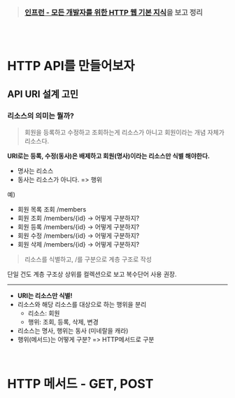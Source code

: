 > ###  [인프런 - 모든 개발자를 위한 HTTP 웹 기본 지식](https://www.inflearn.com/course/http-%EC%9B%B9-%EB%84%A4%ED%8A%B8%EC%9B%8C%ED%81%AC/dashboard)을 보고 정리

<br>
<br>

# **HTTP API를 만들어보자**

## API URI 설계 고민

### 리소스의 의미는 뭘까?
> 회원을 등록하고 수정하고 조회하는게 리소스가 아니고 회원이라는 개념 자체가 리소스다.

**URI로는 등록, 수정(동사)은 배제하고 회원(명사)이라는 리소스만 식별 해야한다.**
- 명사는 리소스 
- 동사는 리소스가 아니다. => 행위

예)
- 회원 목록 조회 /members
- 회원 조회 /members/{id} -> 어떻게 구분하지?
- 회원 등록 /members/{id} -> 어떻게 구분하지?
- 회원 수정 /members/{id} -> 어떻게 구분하지?
- 회원 삭제 /members/{id} -> 어떻게 구분하지?
> 리소스를 식별하고, /를 구분으로 계층 구조로 작성

단일 건도 계층 구조상 상위를 컬렉션으로 보고 복수단어 사용 권장. 

---

-  **URI는 리소스만 식별!**
-  리소스와 해당 리소스를 대상으로 하는 행위을 분리
    - 리소스: 회원
    - 행위: 조회, 등록, 삭제, 변경
-  리소스는 명사, 행위는 동사 (미네랄을 캐라)
-  행위(메서드)는 어떻게 구분? => HTTP메서드로 구분  

<br>

# **HTTP 메서드 - GET, POST**

